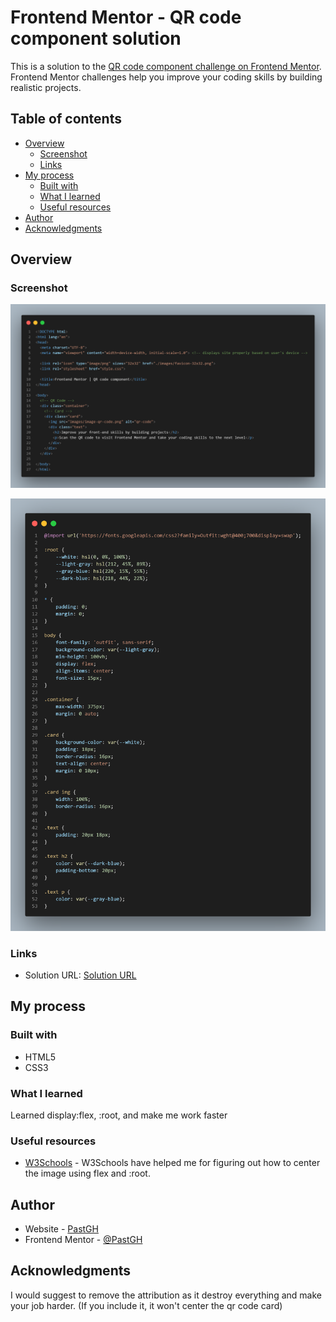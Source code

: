 # Frontend Mentor - QR code component solution

This is a solution to the [QR code component challenge on Frontend Mentor](https://www.frontendmentor.io/challenges/qr-code-component-iux_sIO_H). Frontend Mentor challenges help you improve your coding skills by building realistic projects. 

## Table of contents

- [Overview](#overview)
  - [Screenshot](#screenshot)
  - [Links](#links)
- [My process](#my-process)
  - [Built with](#built-with)
  - [What I learned](#what-i-learned)
  - [Useful resources](#useful-resources)
- [Author](#author)
- [Acknowledgments](#acknowledgments)

## Overview

### Screenshot

![HTML](html.png)

![CSS](css.png)

### Links

- Solution URL: [Solution URL](https://github.com/PastGH/qr-code-component)

## My process

### Built with

- HTML5
- CSS3

### What I learned

Learned display:flex, :root, and make me work faster

### Useful resources

- [W3Schools](https://www.w3schools.com) - W3Schools have helped me for figuring out how to center the image using flex and :root.

## Author

- Website - [PastGH](https://pastgh.github.io)
- Frontend Mentor - [@PastGH](https://www.frontendmentor.io/profile/PastGH)

## Acknowledgments

I would suggest to remove the attribution as it destroy everything and make your job harder. (If you include it, it won't center the qr code card)
